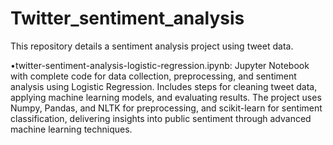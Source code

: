 # Twitter_sentiment_analysis

This repository details a sentiment analysis project using tweet data.

•twitter-sentiment-analysis-logistic-regression.ipynb:
Jupyter Notebook with complete code for data collection, preprocessing, and sentiment analysis using Logistic Regression. Includes steps for cleaning tweet data, applying machine learning models, and evaluating results.
The project uses Numpy, Pandas, and NLTK for preprocessing, and scikit-learn for sentiment classification, delivering insights into public sentiment through advanced machine learning techniques.
